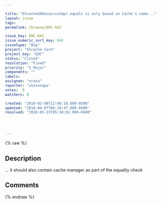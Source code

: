 ```yaml
---

title: "EhcacheXAResourceImpl.equals is only based on Cache's name..."
layout: issue
tags: 
permalink: /browse/EHC-642

issue_key: EHC-642
issue_numeric_sort_key: 642
issuetype: "Bug"
project: "Ehcache Core"
project_key: "EHC"
status: "Closed"
resolution: "Fixed"
priority: "2 Major"
components: ""
labels: 
assignee: "nrana"
reporter: "alexsnaps"
votes:  0
watchers: 0

created: "2010-03-08T12:00:10.000-0500"
updated: "2010-04-07T08:10:47.000-0400"
resolved: "2010-03-22T05:50:02.000-0400"




---
```


{% raw %}

## Description

<div markdown="1" class="description">

... it should also contain cache manager as part of the equality check

</div>

## Comments



{% endraw %}
